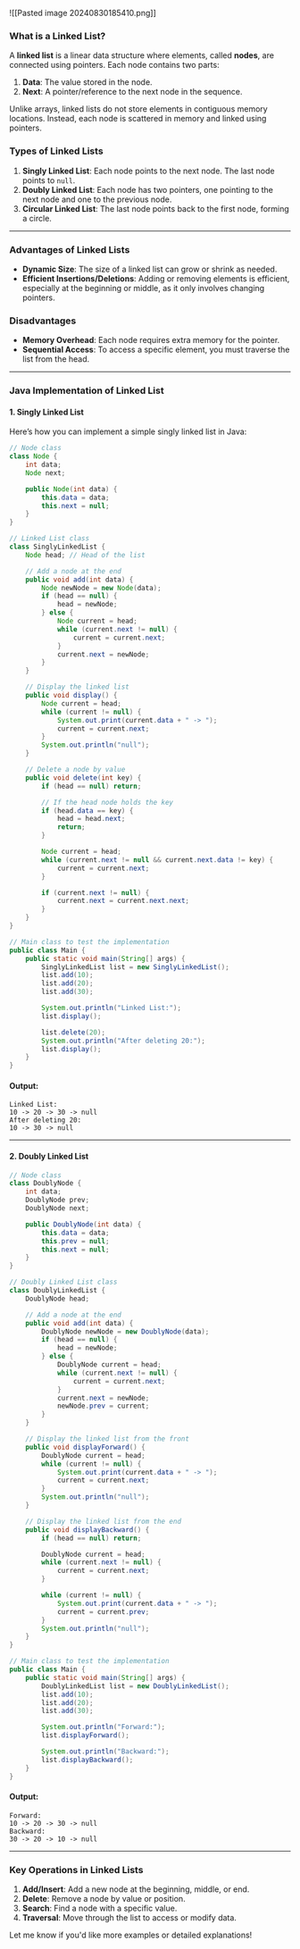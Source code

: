 ![[Pasted image 20240830185410.png]]
### What is a Linked List?

A **linked list** is a linear data structure where elements, called **nodes**, are connected using pointers. Each node contains two parts:

1. **Data**: The value stored in the node.
2. **Next**: A pointer/reference to the next node in the sequence.

Unlike arrays, linked lists do not store elements in contiguous memory locations. Instead, each node is scattered in memory and linked using pointers.

### Types of Linked Lists

1. **Singly Linked List**: Each node points to the next node. The last node points to `null`.
2. **Doubly Linked List**: Each node has two pointers, one pointing to the next node and one to the previous node.
3. **Circular Linked List**: The last node points back to the first node, forming a circle.

---

### Advantages of Linked Lists

- **Dynamic Size**: The size of a linked list can grow or shrink as needed.
- **Efficient Insertions/Deletions**: Adding or removing elements is efficient, especially at the beginning or middle, as it only involves changing pointers.

### Disadvantages

- **Memory Overhead**: Each node requires extra memory for the pointer.
- **Sequential Access**: To access a specific element, you must traverse the list from the head.

---

### Java Implementation of Linked List

#### 1. **Singly Linked List**

Here’s how you can implement a simple singly linked list in Java:

```java
// Node class
class Node {
    int data;
    Node next;

    public Node(int data) {
        this.data = data;
        this.next = null;
    }
}

// Linked List class
class SinglyLinkedList {
    Node head; // Head of the list

    // Add a node at the end
    public void add(int data) {
        Node newNode = new Node(data);
        if (head == null) {
            head = newNode;
        } else {
            Node current = head;
            while (current.next != null) {
                current = current.next;
            }
            current.next = newNode;
        }
    }

    // Display the linked list
    public void display() {
        Node current = head;
        while (current != null) {
            System.out.print(current.data + " -> ");
            current = current.next;
        }
        System.out.println("null");
    }

    // Delete a node by value
    public void delete(int key) {
        if (head == null) return;

        // If the head node holds the key
        if (head.data == key) {
            head = head.next;
            return;
        }

        Node current = head;
        while (current.next != null && current.next.data != key) {
            current = current.next;
        }

        if (current.next != null) {
            current.next = current.next.next;
        }
    }
}

// Main class to test the implementation
public class Main {
    public static void main(String[] args) {
        SinglyLinkedList list = new SinglyLinkedList();
        list.add(10);
        list.add(20);
        list.add(30);

        System.out.println("Linked List:");
        list.display();

        list.delete(20);
        System.out.println("After deleting 20:");
        list.display();
    }
}
```

#### Output:

```
Linked List:
10 -> 20 -> 30 -> null
After deleting 20:
10 -> 30 -> null
```

---

#### 2. **Doubly Linked List**

```java
// Node class
class DoublyNode {
    int data;
    DoublyNode prev;
    DoublyNode next;

    public DoublyNode(int data) {
        this.data = data;
        this.prev = null;
        this.next = null;
    }
}

// Doubly Linked List class
class DoublyLinkedList {
    DoublyNode head;

    // Add a node at the end
    public void add(int data) {
        DoublyNode newNode = new DoublyNode(data);
        if (head == null) {
            head = newNode;
        } else {
            DoublyNode current = head;
            while (current.next != null) {
                current = current.next;
            }
            current.next = newNode;
            newNode.prev = current;
        }
    }

    // Display the linked list from the front
    public void displayForward() {
        DoublyNode current = head;
        while (current != null) {
            System.out.print(current.data + " -> ");
            current = current.next;
        }
        System.out.println("null");
    }

    // Display the linked list from the end
    public void displayBackward() {
        if (head == null) return;

        DoublyNode current = head;
        while (current.next != null) {
            current = current.next;
        }

        while (current != null) {
            System.out.print(current.data + " -> ");
            current = current.prev;
        }
        System.out.println("null");
    }
}

// Main class to test the implementation
public class Main {
    public static void main(String[] args) {
        DoublyLinkedList list = new DoublyLinkedList();
        list.add(10);
        list.add(20);
        list.add(30);

        System.out.println("Forward:");
        list.displayForward();

        System.out.println("Backward:");
        list.displayBackward();
    }
}
```

#### Output:

```
Forward:
10 -> 20 -> 30 -> null
Backward:
30 -> 20 -> 10 -> null
```

---

### Key Operations in Linked Lists

1. **Add/Insert**: Add a new node at the beginning, middle, or end.
2. **Delete**: Remove a node by value or position.
3. **Search**: Find a node with a specific value.
4. **Traversal**: Move through the list to access or modify data.

Let me know if you'd like more examples or detailed explanations!